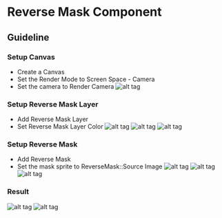 # Reverse Mask Component

## Guideline
### Setup **Canvas**
* Create a Canvas
* Set the Render Mode to Screen Space - Camera
* Set the camera to Render Camera
![alt tag](https://github.com/ted10401/ReverseMaskComponent/blob/master/GithubResources/ReverseMaskComponent-Canvas.png)

### Setup **Reverse Mask Layer**
* Add Reverse Mask Layer
* Set Reverse Mask Layer Color
![alt tag](https://github.com/ted10401/ReverseMaskComponent/blob/master/GithubResources/ReverseMaskComponent-AddComponent-ReverseMaskLayer.png)
![alt tag](https://github.com/ted10401/ReverseMaskComponent/blob/master/GithubResources/ReverseMaskComponent-MenuItem-ReverseMaskLayer.png)
![alt tag](https://github.com/ted10401/ReverseMaskComponent/blob/master/GithubResources/ReverseMaskComponent-Component-ReverseMaskLayer.png)

### Setup **Reverse Mask**
* Add Reverse Mask
* Set the mask sprite to ReverseMask::Source Image
![alt tag](https://github.com/ted10401/ReverseMaskComponent/blob/master/GithubResources/ReverseMaskComponent-AddComponent-ReverseMask.png)
![alt tag](https://github.com/ted10401/ReverseMaskComponent/blob/master/GithubResources/ReverseMaskComponent-MenuItem-ReverseMask.png)
![alt tag](https://github.com/ted10401/ReverseMaskComponent/blob/master/GithubResources/ReverseMaskComponent-Component-ReverseMask.png)

### Result
![alt tag](https://github.com/ted10401/ReverseMaskComponent/blob/master/GithubResources/ReverseMaskComponent-Demo.png)
![alt tag](https://github.com/ted10401/ReverseMaskComponent/blob/master/GithubResources/ReverseMaskComponent-UnityChanDemo.gif)
